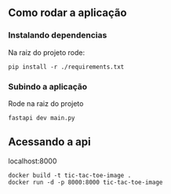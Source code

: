 ## Como rodar a aplicação

### Instalando dependencias

Na raiz do projeto rode:

```
pip install -r ./requirements.txt
```

### Subindo a aplicação

Rode na raiz do projeto
```
fastapi dev main.py
```

## Acessando a api

localhost:8000


```
docker build -t tic-tac-toe-image .
docker run -d -p 8000:8000 tic-tac-toe-image
```
